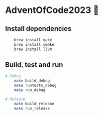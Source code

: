 # AdventOfCode2023 🎄

## Install dependencies

```bash
    brew install make
    brew install cmake
    brew install llvm
```

## Build, test and run

```bash
# Debug
    make build_debug
    make runtests_debug
    make run_debug

# Release
    make build_release
    make run_release
```
